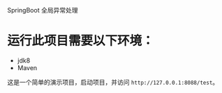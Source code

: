 SpringBoot 全局异常处理

# 运行此项目需要以下环境：
- jdk8
- Maven

这是一个简单的演示项目，启动项目，并访问 `http://127.0.0.1:8088/test`。
